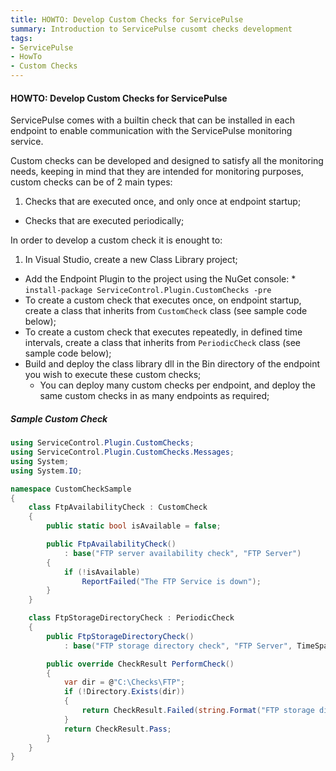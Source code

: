 ```yaml
---
title: HOWTO: Develop Custom Checks for ServicePulse
summary: Introduction to ServicePulse cusomt checks development
tags:
- ServicePulse
- HowTo
- Custom Checks
---
```


#### HOWTO: Develop Custom Checks for ServicePulse

ServicePulse comes with a builtin check that can be installed in each endpoint to enable communication with the ServicePulse monitoring service.

Custom checks can be developed and designed to satisfy all the monitoring needs, keeping in mind that they are intended for monitoring purposes, custom checks can be of 2 main types:

1. Checks that are executed once, and only once at endpoint startup;
* Checks that are executed periodically;

In order to develop a custom check it is enought to:

1. In Visual Studio, create a new Class Library project;
* Add the Endpoint Plugin to the project using the NuGet console: 
      * `install-package ServiceControl.Plugin.CustomChecks -pre`
* To create a custom check that executes once, on endpoint startup, create a class that inherits from `CustomCheck` class (see sample code below);
* To create a custom check that executes repeatedly, in defined time intervals, create a class that inherits from `PeriodicCheck` class (see sample code below);
* Build and deploy the class library dll in the Bin directory of the endpoint you wish to execute these custom checks;
   * You can deploy many custom checks per endpoint, and deploy the same custom checks in as many endpoints as required;

##### Sample Custom Check

```C#
using ServiceControl.Plugin.CustomChecks;
using ServiceControl.Plugin.CustomChecks.Messages;
using System;
using System.IO;

namespace CustomCheckSample
{
    class FtpAvailabilityCheck : CustomCheck
    {
        public static bool isAvailable = false;

        public FtpAvailabilityCheck()
            : base("FTP server availability check", "FTP Server") 
        {
            if (!isAvailable) 
                ReportFailed("The FTP Service is down");
        }
    }

    class FtpStorageDirectoryCheck : PeriodicCheck
    {
        public FtpStorageDirectoryCheck() 
            : base("FTP storage directory check", "FTP Server", TimeSpan.FromSeconds(5)){}

        public override CheckResult PerformCheck()
        {
            var dir = @"C:\Checks\FTP";
            if (!Directory.Exists(dir))
            {
                return CheckResult.Failed(string.Format("FTP storage directory '{0}' does not exist", dir));                
            }
            return CheckResult.Pass;
        }
    }
}
```